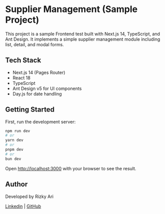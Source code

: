 # Supplier Management (Sample Project)
This project is a sample Frontend test built with Next.js 14, TypeScript, and Ant Design.
It implements a simple supplier management module including list, detail, and modal forms.

## Tech Stack
- Next.js 14 (Pages Router)
- React 18
- TypeScript
- Ant Design v5 for UI components
- Day.js for date handling

## Getting Started

First, run the development server:

```bash
npm run dev
# or
yarn dev
# or
pnpm dev
# or
bun dev
```

Open [http://localhost:3000](http://localhost:3000) with your browser to see the result.

## Author

Developed by Rizky Ari

[Linkedin](https://www.linkedin.com/in/rizkyarihar/) | [GitHub](https://github.com/rizkyari)
